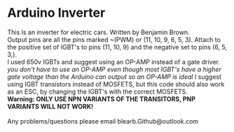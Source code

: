 # Arduino Inverter
<p>This Is an inverter for electric cars. Written by Benjamin Brown. <br>
Output pins are all the pins marked ~(PWM) or (11, 10, 9, 6, 5, 3). Attach to the positive set of IGBT's to pins (11, 10, 9) and the negative set to pins (6, 5, 3,). <br>
I used 650v IGBTs and suggest using an OP-AMP instead of a gate driver. <i>you don't have to use an OP-AMP even though most IGBT's have a higher gate voltage than the Arduino can output so an OP-AMP is ideal </i>
I suggest using IGBT transistors instead of MOSFETS, but this code  should also work as an ESC, by changing the IGBT's with the correct MOSFETS. <br>
<b>Warning: ONLY USE NPN VARIANTS OF THE TRANSITORS, PNP VARIANTS WILL NOT WORK! </b> <br><br>
Any problems/questions please email blearb.Github@outlook.com
</p>
